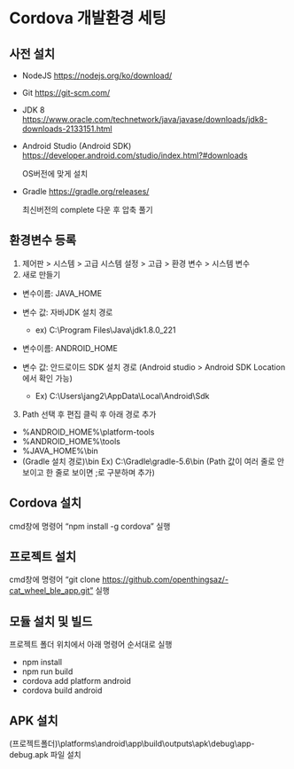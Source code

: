 # Cordova 개발환경 세팅 

## 사전 설치
- NodeJS  https://nodejs.org/ko/download/
- Git https://git-scm.com/
- JDK 8 https://www.oracle.com/technetwork/java/javase/downloads/jdk8-downloads-2133151.html
- Android Studio (Android SDK) https://developer.android.com/studio/index.html?#downloads
  
  OS버전에 맞게 설치

- Gradle https://gradle.org/releases/ 

  최신버전의 complete 다운 후 압축 풀기


## 환경변수 등록
1. 제어판 > 시스템 > 고급 시스템 설정 > 고급 > 환경 변수 > 시스템 변수
2. 새로 만들기
  - 변수이름: JAVA_HOME   
  - 변수 값: 자바JDK 설치 경로 
    - ex) C:\Program Files\Java\jdk1.8.0_221
  
  
  - 변수이름: ANDROID_HOME   
  - 변수 값: 안드로이드 SDK 설치 경로 (Android studio > Android SDK Location에서 확인 가능)
    - Ex) C:\Users\jang2\AppData\Local\Android\Sdk  


3. Path 선택 후 편집 클릭 후 아래 경로 추가
  - %ANDROID_HOME%\platform-tools
  - %ANDROID_HOME%\tools
  - %JAVA_HOME%\bin
  - (Gradle 설치 경로)\bin
  Ex) C:\Gradle\gradle-5.6\bin
  (Path 값이 여러 줄로 안보이고 한 줄로 보이면 ;로 구분하며 추가)


## Cordova 설치
cmd창에 명령어 “npm install -g cordova” 실행


## 프로젝트 설치
cmd창에 명령어 “git clone https://github.com/openthingsaz/-cat_wheel_ble_app.git” 실행


## 모듈 설치 및 빌드
프로젝트 폴더 위치에서 아래 명령어 순서대로 실행
-	npm install 
-	npm run build
-	cordova add platform android
-	cordova build android


## APK 설치
(프로젝트폴더)\platforms\android\app\build\outputs\apk\debug\app-debug.apk 파일 설치
